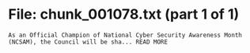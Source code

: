 ﻿# File: chunk_001078.txt (part 1 of 1)
```
As an Official Champion of National Cyber Security Awareness Month (NCSAM), the Council will be sha... READ MORE
```

